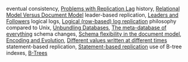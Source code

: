 eventual consistency, [Problems with Replication Lag](ch05.html#idm140605776158336)
history, [Relational Model Versus Document Model](ch02.html#idm140605782701536)
leader-based replication, [Leaders and Followers](ch05.html#idm140605776416464)
logical logs, [Logical (row-based) log replication](ch05.html#idm140605776214736)
philosophy compared to Unix, [Unbundling Databases](ch12.html#idm140605755846752), [The meta-database of everything](ch12.html#idm140605755781296)
schema changes, [Schema flexibility in the document model](ch02.html#idm140605782286128), [Encoding and Evolution](ch04.html#idm140605777514864), [Different values written at different times](ch04.html#idm140605776837040)
statement-based replication, [Statement-based replication](ch05.html#idm140605776255632)
use of B-tree indexes, [B-Trees](ch03.html#idm140605778256768)
